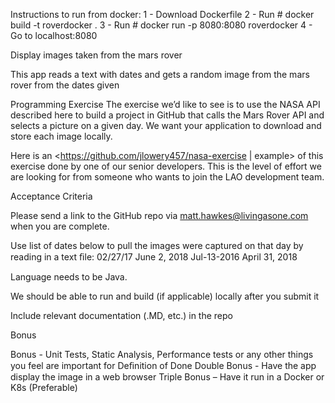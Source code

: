 Instructions to run from docker:
1 - Download Dockerfile
2 - Run # docker build -t roverdocker .
3 - Run # docker run -p 8080:8080 roverdocker
4 - Go to localhost:8080


Display images taken from the mars rover

This app reads a text with dates and gets a random image from the mars rover from the dates given

Programming Exercise The exercise we’d like to see is to use the NASA API described here to build a project in GitHub that calls the Mars Rover API and selects a picture on a given day. We want your application to download and store each image locally.

Here is an <https://github.com/jlowery457/nasa-exercise | example> of this exercise done by one of our senior developers. This is the level of effort we are looking for from someone who wants to join the LAO development team.

Acceptance Criteria

Please send a link to the GitHub repo via matt.hawkes@livingasone.com when you are complete.

Use list of dates below to pull the images were captured on that day by reading in a text ﬁle: 02/27/17 June 2, 2018 Jul-13-2016 April 31, 2018

Language needs to be Java.

We should be able to run and build (if applicable) locally after you submit it

Include relevant documentation (.MD, etc.) in the repo

Bonus

Bonus - Unit Tests, Static Analysis, Performance tests or any other things you feel are important for Deﬁnition of Done
Double Bonus - Have the app display the image in a web browser
Triple Bonus – Have it run in a Docker or K8s (Preferable)
